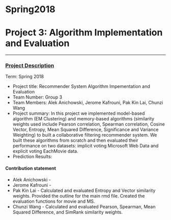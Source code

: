 # Spring2018


# Project 3: Algorithm Implementation and Evaluation

----


### [Project Description](doc/)

Term: Spring 2018

+ Project title: Recommender System Algorithm Impementation and Evaluation
+ Team Number: Group 3 
+ Team Members: Alek Anichowski, Jerome Kafrouni, Pak Kin Lai, Chunzi Wang
+ Project summary: In this project we implemented model-based algorithm (EM Clustering) and memory-based algorithms (similarity weights used include Pearson correlation, Spearman correlation, Cosine Vector, Entropy, Mean Squared Difference, Significance and Variance Weighting) to built a collaborative filtering recommender system. We built these algorithms from scratch and then evaluated their performance on two datasets: implicit voting Microsoft Web Data and explicit voting EachMovie data.
+ Prediction Results:



#### Contribution statement

+ Alek Anichowski -
+ Jerome Kafrouni -
+ Pak Kin Lai - Calculated and evaluated Entropy and Vector similarity weights. Provided the outline for the main rmd file. Created the evaluation functions for movie and MS.
+ Chunzi Wang - Calculated and evaluated Pearson, Spearman, Mean Squared Difference, and SimRank similarity weights.


